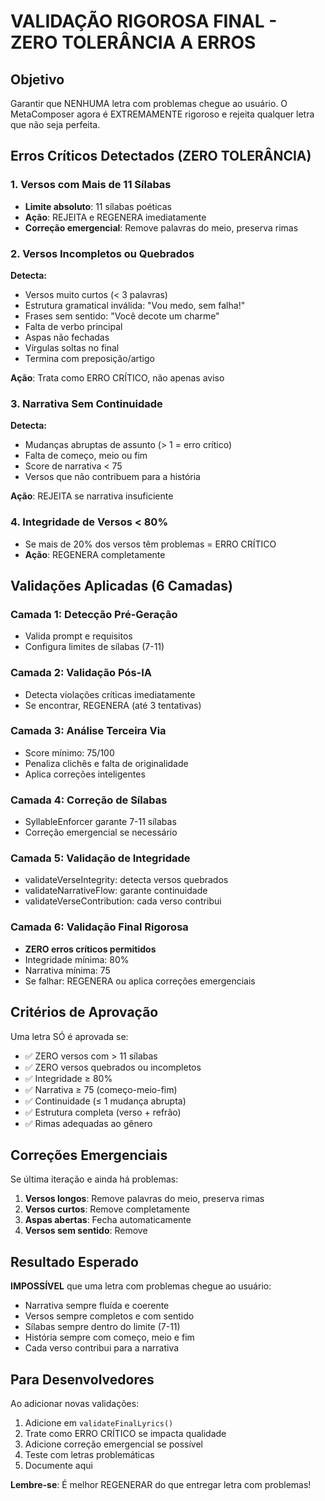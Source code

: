 # VALIDAÇÃO RIGOROSA FINAL - ZERO TOLERÂNCIA A ERROS

## Objetivo
Garantir que NENHUMA letra com problemas chegue ao usuário. O MetaComposer agora é EXTREMAMENTE rigoroso e rejeita qualquer letra que não seja perfeita.

## Erros Críticos Detectados (ZERO TOLERÂNCIA)

### 1. Versos com Mais de 11 Sílabas
- **Limite absoluto**: 11 sílabas poéticas
- **Ação**: REJEITA e REGENERA imediatamente
- **Correção emergencial**: Remove palavras do meio, preserva rimas

### 2. Versos Incompletos ou Quebrados
**Detecta:**
- Versos muito curtos (< 3 palavras)
- Estrutura gramatical inválida: "Vou medo, sem falha!"
- Frases sem sentido: "Você decote um charme"
- Falta de verbo principal
- Aspas não fechadas
- Vírgulas soltas no final
- Termina com preposição/artigo

**Ação**: Trata como ERRO CRÍTICO, não apenas aviso

### 3. Narrativa Sem Continuidade
**Detecta:**
- Mudanças abruptas de assunto (> 1 = erro crítico)
- Falta de começo, meio ou fim
- Score de narrativa < 75
- Versos que não contribuem para a história

**Ação**: REJEITA se narrativa insuficiente

### 4. Integridade de Versos < 80%
- Se mais de 20% dos versos têm problemas = ERRO CRÍTICO
- **Ação**: REGENERA completamente

## Validações Aplicadas (6 Camadas)

### Camada 1: Detecção Pré-Geração
- Valida prompt e requisitos
- Configura limites de sílabas (7-11)

### Camada 2: Validação Pós-IA
- Detecta violações críticas imediatamente
- Se encontrar, REGENERA (até 3 tentativas)

### Camada 3: Análise Terceira Via
- Score mínimo: 75/100
- Penaliza clichês e falta de originalidade
- Aplica correções inteligentes

### Camada 4: Correção de Sílabas
- SyllableEnforcer garante 7-11 sílabas
- Correção emergencial se necessário

### Camada 5: Validação de Integridade
- validateVerseIntegrity: detecta versos quebrados
- validateNarrativeFlow: garante continuidade
- validateVerseContribution: cada verso contribui

### Camada 6: Validação Final Rigorosa
- **ZERO erros críticos permitidos**
- Integridade mínima: 80%
- Narrativa mínima: 75
- Se falhar: REGENERA ou aplica correções emergenciais

## Critérios de Aprovação

Uma letra SÓ é aprovada se:
- ✅ ZERO versos com > 11 sílabas
- ✅ ZERO versos quebrados ou incompletos
- ✅ Integridade ≥ 80%
- ✅ Narrativa ≥ 75 (começo-meio-fim)
- ✅ Continuidade (≤ 1 mudança abrupta)
- ✅ Estrutura completa (verso + refrão)
- ✅ Rimas adequadas ao gênero

## Correções Emergenciais

Se última iteração e ainda há problemas:

1. **Versos longos**: Remove palavras do meio, preserva rimas
2. **Versos curtos**: Remove completamente
3. **Aspas abertas**: Fecha automaticamente
4. **Versos sem sentido**: Remove

## Resultado Esperado

**IMPOSSÍVEL** que uma letra com problemas chegue ao usuário:
- Narrativa sempre fluída e coerente
- Versos sempre completos e com sentido
- Sílabas sempre dentro do limite (7-11)
- História sempre com começo, meio e fim
- Cada verso contribui para a narrativa

## Para Desenvolvedores

Ao adicionar novas validações:
1. Adicione em `validateFinalLyrics()`
2. Trate como ERRO CRÍTICO se impacta qualidade
3. Adicione correção emergencial se possível
4. Teste com letras problemáticas
5. Documente aqui

**Lembre-se**: É melhor REGENERAR do que entregar letra com problemas!
